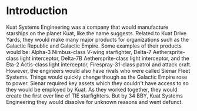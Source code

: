# Introduction

Kuat Systems Engineering was a company that would manufacture starships on the planet Kuat, like the name suggests.
Related to Kuat Drive Yards, they would make many major products for organizations such as the Galactic Republic and Galactic Empire.
Some examples of their products would be: Alpha-3 Nimbus-class V-wing starfighter, Delta-7 Aethersprite-class light interceptor, Delta-7B Aethersprite-class light interceptor, and the Eta-2 Actis-class light interceptor, Firespray-31-class patrol and attack craft.
However, the engineers would also have rivals who were called Sienar Fleet Systems.
Things would quickly change though as the Galactic Empire rose to power.
Sienar required key assets which they couldn't have access to so they would be employed by Kuat.
As they worked together, they would create the first ever line of TIE starfighters.
But by 34 BBY, Kuat Systems Engineering they would dissolve for unknown reasons and went defunct.
